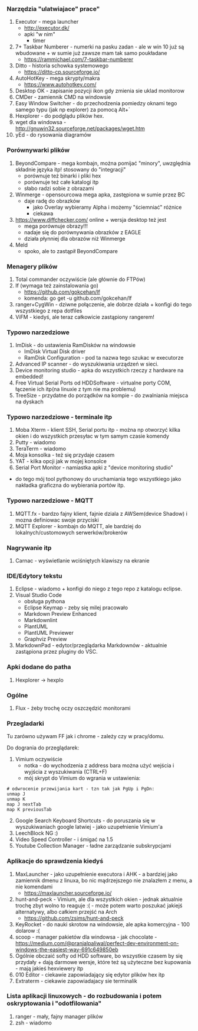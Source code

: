 ### Narzędzia "ulatwiajace" prace"

1. Executor - mega launcher
	- http://executor.dk/
	- apki "w nim"
		- timer <czas> <napis>		
2. 7+ Taskbar Numberer - numerki na pasku zadan - ale w win 10 już są wbudowane + w sumie już zawsze mam tak samo poukładane
	- https://rammichael.com/7-taskbar-numberer
3. Ditto - historia schowka systemowego
	- https://ditto-cp.sourceforge.io/
4. AutoHotKey - mega skrypty/makra
	- https://www.autohotkey.com/
5. Desktop OK - zapisanie pozycji ikon gdy zmienia sie uklad monitorow
6. CMDer - zamiennik CMD na windowsie
7. Easy Window Switcher - do przechodzenia pomiedzy oknami tego samego typu (jak np explorer) za pomocą Alt+`
8. Hexplorer - do podglądu plików hex.
9. wget dla windowsa - http://gnuwin32.sourceforge.net/packages/wget.htm
10. yEd - do rysowania diagramów

### Porównywarki plików

1. BeyondCompare - mega kombajn, można pomijać "minory", uwzględnia składnie języka itp! stosowany do "integracji"
	- porównuje też binarki i pliki hex
	- porównuje też całe katalogi itp
	- słabo radzi sobie z obrazami
2. Winmerge - opensourcowa mega apka, zastępiona w sumie przez BC
	- daje radę do obrazków
		- jako Overlay wybieramy Alpha i możemy "ściemniać" różnice
		- ciekawa
3. https://www.diffchecker.com/ online + wersja desktop też jest
	- mega porównuje obrazy!!!
	- nadaje się do porównywania obrazków z EAGLE
	- działa płynniej dla obrazów niż Winmerge
4. Meld 
	- spoko, ale to zastąpił BeyondCompare

### Menagery plików

1. Total commander oczywiście (ale głównie do FTPów)
2. lf (wymaga też zainstalowania go)
   - https://github.com/gokcehan/lf 
   - komenda: go get -u github.com/gokcehan/lf
3. ranger+CygWin - dziwne połączenie, ale dobrze działa + konfigi do tego wszystkiego z repa dotfiles
4. ViFM - kiedyś, ale teraz całkowicie zastąpiony rangerem!

### Typowo narzedziowe

1. ImDisk - do ustawienia RamDisków na windowsie
	- ImDisk Virtual Disk driver
	- RamDisk Configuration - pod ta nazwa tego szukac w executorze
2. Advanced IP scanner - do wyszukiwania urządzeń w sieci.
3. Device monitoring studio - apka do wszystkich rzeczy z hardware na embedded!
4. Free Virtual Serial Ports od HDDSoftware - virtualne porty COM, łączenie ich itp(na linuxie z tym nie ma problemu)
5. TreeSize - przydatne do porządków na kompie - do zwalniania miejsca na dyskach

### Typowo narzedziowe - terminale itp

1. Moba Xterm - klient SSH, Serial portu itp - można np otworzyć kilka okien i do wszystkich przesyłac w tym samym czasie komendy
2. Putty - wiadomo
3. TeraTerm - wiadomo
4. Moja konsolka - też się przydaje czasem
5. YAT - kilka opcji jak w mojej konsolce
6. Serial Port Monitor - namiastka apki z "device monitoring studio"

+ do tego mój tool pythonowy do uruchamiania tego wszystkiego jako nakładka graficzna do wybierania portów itp.

### Typowo narzedziowe - MQTT

1. MQTT.fx - bardzo fajny klient, fajnie dziala z AWSem(device Shadow) i mozna definiowac swoje przyciski
2. MQTT Explorer - kombajn do MQTT, ale bardziej do lokalnych/customowych serwerków/brokerów

### Nagrywanie itp

1. Carnac - wyświetlanie wciśniętych klawiszy na ekranie

### IDE/Edytory tekstu

1. Eclipse - wiadomo + konfigi do niego z tego repo z katalogu eclipse.
2. Visual Studio Code
	- obsługa pythona
	- Eclipse Keymap - zeby się milej pracowało
	- Markdown Preview Enhanced
	- Markdownlint
	- PlantUML
	- PlantUML Previewer
	- Graphviz Preview
3. MarkdownPad - edytor/przeglądarka Markdownów - aktualnie zastąpiona przez pluginy do VSC.


### Apki dodane do patha

1. Hexplorer -> hexplo <nazwa pliku do uruchomienia>

### Ogólne

1. Flux - żeby trochę oczy oszczędzić monitorami

### Przegladarki

Tu zarówno używam FF jak i chrome - zależy czy w pracy/domu.

Do dogrania do przeglądarek:
1. Vimium oczywiście
	- notka - do wychodzenia z address bara można użyć wejścia i wyjścia z wyszukiwania (CTRL+F)
	- mój skrypt do Vimium do wgrania w ustawienia:
```
# odwrocenie przewijania kart - tzn tak jak PgUp i PgDn:
unmap J
unmap K
map J nextTab
map K previousTab
```
2. Google Search Keyboard Shortcuts - do poruszania się w wyszukiwaniach google latwiej - jako uzupełnienie Vimium'a
3. LeechBlock NG :)
4. Video Speed Controller - i śmigać na 1.5
5. Youtube Collection Manager - ładne zarządzanie subskrypcjami

### Aplikacje do sprawdzenia kiedyś

1. MaxLauncher - jako uzupełnienie executora i AHK - a bardziej jako zamiennik dmenu z linuxa, bo nic mądrzejszego nie znalazłem z menu, a nie komendami
	- https://maxlauncher.sourceforge.io/	
2. hunt-and-peck - Vimium, ale dla wszystkich okien - jednak aktualnie trochę zbyt wolno to reaguje :( - może potem warto poszukać jakiejś alternatywy, albo całkiem przejść na Arch
	- https://github.com/zsims/hunt-and-peck
3. KeyRocket - do nauki skrotow na windowsie, ale apka komercyjna - 100 dolarow :(
4. scoop - manager pakietów dla windowsa - jak chocolate - https://medium.com/@pranjalpaliwal/perfect-dev-environment-on-windows-the-easiest-way-691c649850eb
5. Ogólnie obczaić softy od HDD software, bo wszystkie czasem by się przydały + dają darmowe wersje, które też są użyteczne bez kupowania - mają jakieś hexviewery itp
6. 010 Editor - ciekawie zapowiadający się edytor plików hex itp
7. Extraterm - ciekawie zapowiadajacy sie terminalik

### Lista aplikacji linuxowych - do rozbudowania i potem oskryptowania i "odotfilowania"

1. ranger - mały, fajny manager plików
2. zsh - wiadomo
